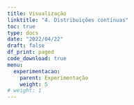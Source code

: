 ```yaml
---
title: Visualização
linktitle: "4. Distribuições contínuas"
toc: true
type: docs
date: "2022/04/22"
draft: false
df_print: paged
code_download: true
menu:
  experimentacao:
    parent: Experimentação
    weight: 5
# weight: 1
---
```



<!-- df1 <- 9 -->
<!-- df2 <- 30 -->
<!-- Alpha.des <- 0.05 -->
<!-- Alpha.obs = 0.066545 -->

<!-- df <- tibble(x = seq(from = -4, to = 4, length = 1000), -->
<!-- y = dnorm(x)) -->

<!-- ggplot(data=df, aes(x, y))+ -->
<!-- geom_line() + -->
<!-- geom_area(mapping = aes(x = ifelse(between(x, -4, -1) , x, 0)), fill = "red")+ -->
<!-- ylim(0, 0.4) -->


<!-- df <- data.frame( -->
<!-- sex=factor(rep(c("F", "M"), each=200)), -->
<!-- weight=round(c(rnorm(200, mean=55, sd=5), -->
<!-- rnorm(200, mean=65, sd=5))) -->
<!-- ) -->
<!-- head(df) -->
<!-- dat <- with(density(df$weight), data.frame(x, y)) -->

<!-- ggplot(data = dat, mapping = aes(x = x, y = y)) + -->
<!-- geom_line()+ -->
<!-- geom_area(mapping = aes(x = ifelse(x>65 & x< 70 , x, 0)), fill = "red") + -->
<!-- xlim(30, 80) -->


<!-- ## Questão 1 -->
<!-- 1.	A série histórica das vendas de uma determinada fórmula de adubo seguem uma distribuição normal com média 25.000 t e desvio padrão de 2.600 t. Se a empresa fabricante decidir fabricar 30000 toneladas deste adubo para suprir a demanda da safra atual, qual é a probabilidade de que ela não possa atender todas as vendas por estar com a produção esgotada? (R = 0,0272) -->
<!-- SOLUÇÃO: encontrar a probabilidade de vender mais que 30000 t -->



<!-- ```{r} -->
<!-- library(tidyverse) -->
<!-- library(metan) -->
<!-- me <- 25000 -->
<!-- sdd <- 2600 -->
<!-- val <- 30000 -->
<!-- Z <- (val - me) / sdd -->
<!-- prob <- 1 - pnorm(Z) -->
<!-- qnorm(1-pnorm(3.5), me, sdd) -->
<!-- qnorm(1-pnorm(3.5), me, sdd, lower.tail = F) -->

<!-- normal <- -->
<!--   ggplot() + -->
<!--   scale_x_continuous(limits = c(15900, 34100)) + -->
<!--   stat_function(fun = dnorm, -->
<!--                 geom = "area", -->
<!--                 fill = "steelblue", -->
<!--                 xlim = c(30000, 34100), -->
<!--                 args = list( -->
<!--                   mean = me, -->
<!--                   sd = sdd -->
<!--                 )) + -->
<!--   stat_function(fun = dnorm, -->
<!--                 geom = "line", -->
<!--                 args = list( -->
<!--                   mean = me, -->
<!--                   sd = sdd -->
<!--                 )) + -->
<!--   scale_y_continuous(expand = expansion(mult = c(0, .1)))+ -->
<!--   labs(x = "Valor original", y = "Probabilidade")+ -->
<!--   ggtitle("Distribuição da variável original") -->

<!-- padrao <- -->
<!--   ggplot() + -->
<!--   stat_function(fun = dnorm, -->
<!--                 geom = "area", -->
<!--                 fill = "steelblue", -->
<!--                 xlim = c(Z, 3.5)) + -->
<!--   stat_function(fun = dnorm, -->
<!--                 geom = "line")+ -->
<!--   scale_x_continuous(limits = c(-3.5, 3.5), breaks = c(seq(-3, 3, 1)))+ -->
<!--   scale_y_continuous(expand = expansion(mult = c(0, .1)))+ -->
<!--   labs(x = "Valor de Z", y = "Probabilidade")+ -->
<!--   # theme_metan(color.background = "transparent")+ -->
<!--   ggtitle("Distribuição da variável padronizada", -->
<!--           subtitle = paste("Valor de Z:", round(Z, 4), "; Prob área sombreada:", round(prob, 4))) -->

<!-- arrange_ggplot(normal, padrao, ncol = 1) -->
<!-- ``` -->








<!-- ## QUEST?O 2 -->
<!-- me <- 240000 -->
<!-- sdd <- 30000 -->
<!-- val <- me + 49362 -->
<!-- Z <- abs(qnorm(0.05)) -->
<!-- prob <- 0.05 -->
<!-- qnorm(1-pnorm(3.5), me, sdd) -->
<!-- qnorm(1-pnorm(3.5), me, sdd, lower.tail = F) -->

<!-- normal <- -->
<!-- ggplot(NULL, aes(x = c(135000, 345000))) + -->
<!-- stat_function(fun = dnorm, -->
<!-- geom = "area", -->
<!-- fill = "steelblue", -->
<!-- xlim = c(val, 345000), -->
<!-- args = list( -->
<!-- mean = me, -->
<!-- sd = sdd -->
<!-- ))+ -->
<!-- stat_function(fun = dnorm, -->
<!-- geom = "line", -->
<!-- args = list( -->
<!-- mean = me, -->
<!-- sd = sdd -->
<!-- ))+ -->
<!-- scale_y_continuous(expand = expand_scale(mult = c(0, .1)))+ -->
<!-- scale_x_continuous(labels = scales::comma)+ -->
<!-- labs(x = "Valor original", y = "Probabilidade")+ -->
<!-- theme_metan(color.background = "transparent") + -->
<!-- ggtitle("Distribui??o da vari?vel original") -->

<!-- padrao <- -->
<!-- ggplot(NULL, aes(x = c(-3.5, 3.5))) + -->
<!-- stat_function(fun = dnorm, -->
<!-- geom = "area", -->
<!-- fill = "steelblue", -->
<!-- xlim = c(Z, 3.5))+ -->
<!-- stat_function(fun = dnorm, -->
<!-- geom = "line")+ -->
<!-- scale_x_continuous(limits = c(-3.5, 3.5), breaks = c(seq(-3, 3, 1)))+ -->
<!-- scale_y_continuous(expand = expand_scale(mult = c(0, .1)))+ -->
<!-- labs(x = "Valor de Z", y = "Probabilidade")+ -->
<!-- theme_metan(color.background = "transparent")+ -->
<!-- ggtitle("Distribui??o da vari?vel padronizada", -->
<!-- subtitle = paste("Valor de Z:", round(Z, 4), "; Prob ?rea sombreada:", round(prob, 4))) -->

<!-- plot_grid(normal, padrao, ncol = 1, align = "hv") -->


<!-- ## QUEST?O 4 -->
<!-- me <- 1.9 -->
<!-- sdd <- sqrt(0.01) -->
<!-- val <- 2.1 -->
<!-- Z <- (val - me) / sdd -->
<!-- prob <- 1 - pnorm(Z) -->
<!-- qnorm(1-pnorm(3.5), me, sdd) -->
<!-- qnorm(1-pnorm(3.5), me, sdd, lower.tail = F) -->

<!-- normal <- -->
<!-- ggplot(NULL, aes(x = c(1.55, 2.25))) + -->
<!-- stat_function(fun = dnorm, -->
<!-- geom = "area", -->
<!-- fill = "steelblue", -->
<!-- xlim = c(val, 2.25), -->
<!-- args = list( -->
<!-- mean = me, -->
<!-- sd = sdd -->
<!-- ))+ -->
<!-- stat_function(fun = dnorm, -->
<!-- geom = "line", -->
<!-- args = list( -->
<!-- mean = me, -->
<!-- sd = sdd -->
<!-- ))+ -->
<!-- scale_y_continuous(expand = expand_scale(mult = c(0, .1)))+ -->
<!-- labs(x = "Valor original", y = "Probabilidade")+ -->
<!-- theme_metan(color.background = "transparent") + -->
<!-- ggtitle("Distribui??o da vari?vel original") -->

<!-- padrao <- -->
<!-- ggplot(NULL, aes(x = c(-3.5, 3.5))) + -->
<!-- stat_function(fun = dnorm, -->
<!-- geom = "area", -->
<!-- fill = "steelblue", -->
<!-- xlim = c(Z, 3.5))+ -->
<!-- stat_function(fun = dnorm, -->
<!-- geom = "line")+ -->
<!-- scale_x_continuous(limits = c(-3.5, 3.5), breaks = c(seq(-3, 3, 1)))+ -->
<!-- scale_y_continuous(expand = expand_scale(mult = c(0, .1)))+ -->
<!-- labs(x = "Valor de Z", y = "Probabilidade")+ -->
<!-- theme_metan(color.background = "transparent")+ -->
<!-- ggtitle("Distribui??o da vari?vel padronizada", -->
<!-- subtitle = paste("Valor de Z:", round(Z, 4), "   Prob ?rea sombreada:", round(prob, 4))) -->

<!-- plot_grid(normal, padrao, ncol = 1, align = "hv") -->


<!-- ## QUEST?O 4 -->
<!-- # A -->
<!-- me <- 10 -->
<!-- sdd <- 2 -->
<!-- val1 <- 9 -->
<!-- val2 <- 12 -->
<!-- Z1 <- (val1 - me) / sdd -->
<!-- Z2 <- (val2 - me) / sdd -->

<!-- prob <- pnorm(Z2) - pnorm(Z1) -->

<!-- qnorm(1-pnorm(3.5), me, sdd, lower.tail = F) -->

<!-- normal <- -->
<!-- ggplot(NULL, aes(x = c(3, 17))) + -->
<!-- stat_function(fun = dnorm, -->
<!-- geom = "area", -->
<!-- fill = "steelblue", -->
<!-- xlim = c(val1, val2), -->
<!-- args = list( -->
<!-- mean = me, -->
<!-- sd = sdd -->
<!-- ))+ -->
<!-- stat_function(fun = dnorm, -->
<!-- geom = "line", -->
<!-- args = list( -->
<!-- mean = me, -->
<!-- sd = sdd -->
<!-- ))+ -->
<!-- scale_y_continuous(expand = expand_scale(mult = c(0, .1)))+ -->
<!-- scale_x_continuous(labels = scales::comma)+ -->
<!-- labs(x = "Valor original", y = "Probabilidade")+ -->
<!-- theme_metan(color.background = "transparent") + -->
<!-- ggtitle("Distribui??o da vari?vel original") -->

<!-- padrao <- -->
<!-- ggplot(NULL, aes(x = c(-3.5, 3.5))) + -->
<!-- stat_function(fun = dnorm, -->
<!-- geom = "area", -->
<!-- fill = "steelblue", -->
<!-- xlim = c(Z1, Z2))+ -->
<!-- stat_function(fun = dnorm, -->
<!-- geom = "line")+ -->
<!-- scale_x_continuous(limits = c(-3.5, 3.5), breaks = c(seq(-3, 3, 1)))+ -->
<!-- scale_y_continuous(expand = expand_scale(mult = c(0, .1)))+ -->
<!-- labs(x = "Valor de Z", y = "Probabilidade")+ -->
<!-- theme_metan(color.background = "transparent")+ -->
<!-- ggtitle("Distribui??o da vari?vel padronizada", -->
<!-- subtitle = paste("Z1:", round(Z1, 4), "Z2:", round(Z2, 4), "; Prob ?rea sombreada:", round(prob, 4))) -->

<!-- plot_grid(normal, padrao, ncol = 1, align = "hv") -->






<!-- # B -->
<!-- me <- 10 -->
<!-- sdd <- 2 -->
<!-- val <- 10 -->
<!-- Z <- (val - me) / sdd -->
<!-- qnorm(1-pnorm(3.5), me, sdd, lower.tail = F) -->

<!-- prob <- 1-pnorm(Z) -->

<!-- normal <- -->
<!-- ggplot(NULL, aes(x = c(3, 17))) + -->
<!-- stat_function(fun = dnorm, -->
<!-- geom = "area", -->
<!-- fill = "steelblue", -->
<!-- xlim = c(val, 17), -->
<!-- args = list( -->
<!-- mean = me, -->
<!-- sd = sdd -->
<!-- ))+ -->
<!-- stat_function(fun = dnorm, -->
<!-- geom = "line", -->
<!-- args = list( -->
<!-- mean = me, -->
<!-- sd = sdd -->
<!-- ))+ -->
<!-- scale_y_continuous(expand = expand_scale(mult = c(0, .1)))+ -->
<!-- scale_x_continuous(labels = scales::comma)+ -->
<!-- labs(x = "Valor original", y = "Probabilidade")+ -->
<!-- theme_metan(color.background = "transparent") + -->
<!-- ggtitle("Distribui??o da vari?vel original") -->

<!-- padrao <- -->
<!-- ggplot(NULL, aes(x = c(-3.5, 3.5))) + -->
<!-- stat_function(fun = dnorm, -->
<!-- geom = "area", -->
<!-- fill = "steelblue", -->
<!-- xlim = c(Z, 3,5))+ -->
<!-- stat_function(fun = dnorm, -->
<!-- geom = "line")+ -->
<!-- scale_x_continuous(limits = c(-3.5, 3.5), breaks = c(seq(-3, 3, 1)))+ -->
<!-- scale_y_continuous(expand = expand_scale(mult = c(0, .1)))+ -->
<!-- labs(x = "Valor de Z", y = "Probabilidade")+ -->
<!-- theme_metan(color.background = "transparent")+ -->
<!-- ggtitle("Distribui??o da vari?vel padronizada", -->
<!-- subtitle = paste("Valor de Z:", round(Z, 4), "Prob ?rea sombreada:", round(prob, 4))) -->

<!-- plot_grid(normal, padrao, ncol = 1, align = "hv") -->





<!-- # QUEST?O 5 -->
<!-- # A -->
<!-- me <- 100 -->
<!-- sdd <- 10 -->
<!-- val <- 115 -->
<!-- Z <- (val - me) / sdd -->
<!-- qnorm(1-pnorm(3.5), me, sdd) -->

<!-- prob <- pnorm(Z) -->

<!-- normal <- -->
<!-- ggplot(NULL, aes(x = c(65,  135))) + -->
<!-- stat_function(fun = dnorm, -->
<!-- geom = "area", -->
<!-- fill = "steelblue", -->
<!-- xlim = c(65, val), -->
<!-- args = list( -->
<!-- mean = me, -->
<!-- sd = sdd -->
<!-- ))+ -->
<!-- stat_function(fun = dnorm, -->
<!-- geom = "line", -->
<!-- args = list( -->
<!-- mean = me, -->
<!-- sd = sdd -->
<!-- ))+ -->
<!-- scale_y_continuous(expand = expand_scale(mult = c(0, .1)))+ -->
<!-- scale_x_continuous(labels = scales::comma)+ -->
<!-- labs(x = "Valor original", y = "Probabilidade")+ -->
<!-- theme_metan(color.background = "transparent") + -->
<!-- ggtitle("Distribui??o da vari?vel original") -->

<!-- padrao <- -->
<!-- ggplot(NULL, aes(x = c(-3.5, 3.5))) + -->
<!-- stat_function(fun = dnorm, -->
<!-- geom = "area", -->
<!-- fill = "steelblue", -->
<!-- xlim = c(-3.5, Z))+ -->
<!-- stat_function(fun = dnorm, -->
<!-- geom = "line")+ -->
<!-- scale_x_continuous(limits = c(-3.5, 3.5), breaks = c(seq(-3, 3, 1)))+ -->
<!-- scale_y_continuous(expand = expand_scale(mult = c(0, .1)))+ -->
<!-- labs(x = "Valor de Z", y = "Probabilidade")+ -->
<!-- theme_metan(color.background = "transparent")+ -->
<!-- ggtitle("Distribui??o da vari?vel padronizada", -->
<!-- subtitle = paste("Valor de Z:", round(Z, 4), "Prob ?rea sombreada:", round(prob, 4))) -->

<!-- plot_grid(normal, padrao, ncol = 1, align = "hv") -->








<!-- # b -->
<!-- me <- 100 -->
<!-- sdd <- 10 -->
<!-- val <- 80 -->
<!-- Z <- (val - me) / sdd -->

<!-- prob <- 1 - pnorm(Z) -->

<!-- normal <- -->
<!-- ggplot(NULL, aes(x = c(65,  135))) + -->
<!-- stat_function(fun = dnorm, -->
<!-- geom = "area", -->
<!-- fill = "steelblue", -->
<!-- xlim = c(val, 135), -->
<!-- args = list( -->
<!-- mean = me, -->
<!-- sd = sdd -->
<!-- ))+ -->
<!-- stat_function(fun = dnorm, -->
<!-- geom = "line", -->
<!-- args = list( -->
<!-- mean = me, -->
<!-- sd = sdd -->
<!-- ))+ -->
<!-- scale_y_continuous(expand = expand_scale(mult = c(0, .1)))+ -->
<!-- scale_x_continuous(labels = scales::comma)+ -->
<!-- labs(x = "Valor original", y = "Probabilidade")+ -->
<!-- theme_metan(color.background = "transparent") + -->
<!-- ggtitle("Distribui??o da vari?vel original") -->

<!-- padrao <- -->
<!-- ggplot(NULL, aes(x = c(-3.5, 3.5))) + -->
<!-- stat_function(fun = dnorm, -->
<!-- geom = "area", -->
<!-- fill = "steelblue", -->
<!-- xlim = c(Z, 3.5))+ -->
<!-- stat_function(fun = dnorm, -->
<!-- geom = "line")+ -->
<!-- scale_x_continuous(limits = c(-3.5, 3.5), breaks = c(seq(-3, 3, 1)))+ -->
<!-- scale_y_continuous(expand = expand_scale(mult = c(0, .1)))+ -->
<!-- labs(x = "Valor de Z", y = "Probabilidade")+ -->
<!-- theme_metan(color.background = "transparent")+ -->
<!-- ggtitle("Distribui??o da vari?vel padronizada", -->
<!-- subtitle = paste("Valor de Z:", round(Z, 4), "Prob ?rea sombreada:", round(prob, 4))) -->

<!-- plot_grid(normal, padrao, ncol = 1, align = "hv") -->





<!-- # b -->
<!-- me <- 100 -->
<!-- sdd <- 10 -->
<!-- val <- 100 -->
<!-- Z <- (val - me) / sdd -->

<!-- prob <- 1 - pnorm(Z) -->

<!-- normal <- -->
<!-- ggplot(NULL, aes(x = c(65,  135))) + -->
<!-- stat_function(fun = dnorm, -->
<!-- geom = "area", -->
<!-- fill = "steelblue", -->
<!-- xlim = c(val, 135), -->
<!-- args = list( -->
<!-- mean = me, -->
<!-- sd = sdd -->
<!-- ))+ -->
<!-- stat_function(fun = dnorm, -->
<!-- geom = "line", -->
<!-- args = list( -->
<!-- mean = me, -->
<!-- sd = sdd -->
<!-- ))+ -->
<!-- scale_y_continuous(expand = expand_scale(mult = c(0, .1)))+ -->
<!-- scale_x_continuous(labels = scales::comma)+ -->
<!-- labs(x = "Valor original", y = "Probabilidade")+ -->
<!-- theme_metan(color.background = "transparent") + -->
<!-- ggtitle("Distribui??o da vari?vel original") -->

<!-- padrao <- -->
<!-- ggplot(NULL, aes(x = c(-3.5, 3.5))) + -->
<!-- stat_function(fun = dnorm, -->
<!-- geom = "area", -->
<!-- fill = "steelblue", -->
<!-- xlim = c(Z, 3.5))+ -->
<!-- stat_function(fun = dnorm, -->
<!-- geom = "line")+ -->
<!-- scale_x_continuous(limits = c(-3.5, 3.5), breaks = c(seq(-3, 3, 1)))+ -->
<!-- scale_y_continuous(expand = expand_scale(mult = c(0, .1)))+ -->
<!-- labs(x = "Valor de Z", y = "Probabilidade")+ -->
<!-- theme_metan(color.background = "transparent")+ -->
<!-- ggtitle("Distribui??o da vari?vel padronizada", -->
<!-- subtitle = paste("Valor de Z:", round(Z, 4), "   Prob ?rea sombreada:", round(prob, 4))) -->

<!-- plot_grid(normal, padrao, ncol = 1, align = "hv") -->








<!-- # Q6 -->
<!-- n <- 10000 -->
<!-- me <- 170 -->
<!-- sdd <- 5 -->
<!-- val <- 165 -->
<!-- Z <- (val - me) / sdd -->
<!-- qnorm(1-pnorm(3.5), me, sdd) -->
<!-- qnorm(1-pnorm(3.5), me, sdd, lower.tail = F) -->
<!-- prob <- 1 - pnorm(Z) -->

<!-- normal <- -->
<!-- ggplot(NULL, aes(x = c(152.5,  187.5))) + -->
<!-- stat_function(fun = dnorm, -->
<!-- geom = "area", -->
<!-- fill = "steelblue", -->
<!-- xlim = c(val, 187.5), -->
<!-- args = list( -->
<!-- mean = me, -->
<!-- sd = sdd -->
<!-- ))+ -->
<!-- stat_function(fun = dnorm, -->
<!-- geom = "line", -->
<!-- args = list( -->
<!-- mean = me, -->
<!-- sd = sdd -->
<!-- ))+ -->
<!-- scale_y_continuous(expand = expand_scale(mult = c(0, .1)))+ -->
<!-- scale_x_continuous(labels = scales::comma)+ -->
<!-- labs(x = "Valor original", y = "Probabilidade")+ -->
<!-- theme_metan(color.background = "transparent") + -->
<!-- ggtitle("Distribui??o da vari?vel original") -->

<!-- padrao <- -->
<!-- ggplot(NULL, aes(x = c(-3.5, 3.5))) + -->
<!-- stat_function(fun = dnorm, -->
<!-- geom = "area", -->
<!-- fill = "steelblue", -->
<!-- xlim = c(Z, 3.5))+ -->
<!-- stat_function(fun = dnorm, -->
<!-- geom = "line")+ -->
<!-- scale_x_continuous(limits = c(-3.5, 3.5), breaks = c(seq(-3, 3, 1)))+ -->
<!-- scale_y_continuous(expand = expand_scale(mult = c(0, .1)))+ -->
<!-- labs(x = "Valor de Z", y = "Probabilidade")+ -->
<!-- theme_metan(color.background = "transparent")+ -->
<!-- ggtitle("Distribui??o da vari?vel padronizada", -->
<!-- subtitle = paste("Valor de Z:", round(Z, 4), "   Prob ?rea sombreada:", round(prob, 4))) -->

<!-- plot_grid(normal, padrao, ncol = 1, align = "hv") -->












<!-- # Q7 -->
<!-- me <- 50 -->
<!-- sdd <- 5 -->
<!-- val <- 45 -->
<!-- Z <- (val - me) / sdd -->
<!-- qnorm(1-pnorm(3.5), me, sdd) -->
<!-- qnorm(1-pnorm(3.5), me, sdd, lower.tail = F) -->
<!-- prob <- pnorm(Z) -->

<!-- normal <- -->
<!-- ggplot(NULL, aes(x = c(32.5,  67.5))) + -->
<!-- stat_function(fun = dnorm, -->
<!-- geom = "area", -->
<!-- fill = "steelblue", -->
<!-- xlim = c(32.5, val), -->
<!-- args = list( -->
<!-- mean = me, -->
<!-- sd = sdd -->
<!-- ))+ -->
<!-- stat_function(fun = dnorm, -->
<!-- geom = "line", -->
<!-- args = list( -->
<!-- mean = me, -->
<!-- sd = sdd -->
<!-- ))+ -->
<!-- scale_y_continuous(expand = expand_scale(mult = c(0, .1)))+ -->
<!-- scale_x_continuous(labels = scales::comma)+ -->
<!-- labs(x = "Valor original", y = "Probabilidade")+ -->
<!-- theme_metan(color.background = "transparent") + -->
<!-- ggtitle("Distribui??o da vari?vel original") -->

<!-- padrao <- -->
<!-- ggplot(NULL, aes(x = c(-3.5, 3.5))) + -->
<!-- stat_function(fun = dnorm, -->
<!-- geom = "area", -->
<!-- fill = "steelblue", -->
<!-- xlim = c(-3.5, Z))+ -->
<!-- stat_function(fun = dnorm, -->
<!-- geom = "line")+ -->
<!-- scale_x_continuous(limits = c(-3.5, 3.5), breaks = c(seq(-3, 3, 1)))+ -->
<!-- scale_y_continuous(expand = expand_scale(mult = c(0, .1)))+ -->
<!-- labs(x = "Valor de Z", y = "Probabilidade")+ -->
<!-- theme_metan(color.background = "transparent")+ -->
<!-- ggtitle("Distribui??o da vari?vel padronizada", -->
<!-- subtitle = paste("Valor de Z:", round(Z, 4), "   Prob ?rea sombreada:", round(prob, 4))) -->

<!-- plot_grid(normal, padrao, ncol = 1, align = "hv") -->










<!-- # Q8 -->
<!-- me <- 2.95 -->
<!-- sdd <- 0.2 -->
<!-- val <- 3.2 -->
<!-- Z <- (val - me) / sdd -->
<!-- qnorm(1-pnorm(3.5), me, sdd) -->
<!-- qnorm(1-pnorm(3.5), me, sdd, lower.tail = F) -->
<!-- prob <- 1 - pnorm(Z) -->

<!-- normal <- -->
<!-- ggplot(NULL, aes(x = c(2.25,  3.65))) + -->
<!-- stat_function(fun = dnorm, -->
<!-- geom = "area", -->
<!-- fill = "steelblue", -->
<!-- xlim = c(val, 3.65), -->
<!-- args = list( -->
<!-- mean = me, -->
<!-- sd = sdd -->
<!-- ))+ -->
<!-- stat_function(fun = dnorm, -->
<!-- geom = "line", -->
<!-- args = list( -->
<!-- mean = me, -->
<!-- sd = sdd -->
<!-- ))+ -->
<!-- scale_y_continuous(expand = expand_scale(mult = c(0, .1)))+ -->
<!-- scale_x_continuous(labels = scales::comma)+ -->
<!-- labs(x = "Valor original", y = "Probabilidade")+ -->
<!-- theme_metan(color.background = "transparent") + -->
<!-- ggtitle("Distribui??o da vari?vel original") -->

<!-- padrao <- -->
<!-- ggplot(NULL, aes(x = c(-3.5, 3.5))) + -->
<!-- stat_function(fun = dnorm, -->
<!-- geom = "area", -->
<!-- fill = "steelblue", -->
<!-- xlim = c(Z, 3.5))+ -->
<!-- stat_function(fun = dnorm, -->
<!-- geom = "line")+ -->
<!-- scale_x_continuous(limits = c(-3.5, 3.5), breaks = c(seq(-3, 3, 1)))+ -->
<!-- scale_y_continuous(expand = expand_scale(mult = c(0, .1)))+ -->
<!-- labs(x = "Valor de Z", y = "Probabilidade")+ -->
<!-- theme_metan(color.background = "transparent")+ -->
<!-- ggtitle("Distribui??o da vari?vel padronizada", -->
<!-- subtitle = paste("Valor de Z:", round(Z, 4), "   Prob ?rea sombreada:", round(prob, 4))) -->

<!-- plot_grid(normal, padrao, ncol = 1, align = "hv") -->










<!-- # Q9 -->
<!-- me <- 3.5 -->
<!-- sdd <- 0.25 -->
<!-- val <- 3.7 -->
<!-- Z <- (val - me) / sdd -->
<!-- qnorm(1-pnorm(3.5), me, sdd) -->
<!-- qnorm(1-pnorm(3.5), me, sdd, lower.tail = F) -->
<!-- prob <- 1 - pnorm(Z) -->

<!-- normal <- -->
<!-- ggplot(NULL, aes(x = c(2.625,  4.375))) + -->
<!-- stat_function(fun = dnorm, -->
<!-- geom = "area", -->
<!-- fill = "steelblue", -->
<!-- xlim = c(val, 4.375), -->
<!-- args = list( -->
<!-- mean = me, -->
<!-- sd = sdd -->
<!-- ))+ -->
<!-- stat_function(fun = dnorm, -->
<!-- geom = "area", -->
<!-- fill = "red", -->
<!-- xlim = c(2.625, val), -->
<!-- args = list( -->
<!-- mean = me, -->
<!-- sd = sdd -->
<!-- ))+ -->
<!-- stat_function(fun = dnorm, -->
<!-- geom = "line", -->
<!-- args = list( -->
<!-- mean = me, -->
<!-- sd = sdd -->
<!-- ))+ -->
<!-- scale_y_continuous(expand = expand_scale(mult = c(0, .1)))+ -->
<!-- scale_x_continuous(labels = scales::comma)+ -->
<!-- labs(x = "Valor original", y = "Probabilidade")+ -->
<!-- theme_metan(color.background = "transparent") + -->
<!-- ggtitle("Distribui??o da vari?vel original") -->

<!-- padrao <- -->
<!-- ggplot(NULL, aes(x = c(-3.5, 3.5))) + -->
<!-- stat_function(fun = dnorm, -->
<!-- geom = "area", -->
<!-- fill = "steelblue", -->
<!-- xlim = c(Z, 3.5))+ -->
<!-- stat_function(fun = dnorm, -->
<!-- geom = "area", -->
<!-- fill = "red", -->
<!-- xlim = c(-3.5, Z))+ -->
<!-- stat_function(fun = dnorm, -->
<!-- geom = "line")+ -->
<!-- scale_x_continuous(limits = c(-3.5, 3.5), breaks = c(seq(-3, 3, 1)))+ -->
<!-- scale_y_continuous(expand = expand_scale(mult = c(0, .1)))+ -->
<!-- labs(x = "Valor de Z", y = "Probabilidade")+ -->
<!-- theme_metan(color.background = "transparent")+ -->
<!-- ggtitle("Distribui??o da vari?vel padronizada", -->
<!-- subtitle = paste("Valor de Z:", round(Z, 4), "   Prob ?rea sombreada:", round(prob, 4))) -->

<!-- plot_grid(normal, padrao, ncol = 1, align = "hv") -->











<!-- # Q10 -->
<!-- me <- 430 -->
<!-- sdd <- 65 -->
<!-- val1 <- 320 -->
<!-- val2 <- 520 -->
<!-- Z1 <- (val1 - me) / sdd -->
<!-- Z2 <- (val2 - me) / sdd -->
<!-- qnorm(1-pnorm(3.5), me, sdd) -->
<!-- qnorm(1-pnorm(3.5), me, sdd, lower.tail = F) -->
<!-- prob1 <- pnorm(Z1) -->
<!-- prob2 <- pnorm(Z2) - prob1 -->
<!-- prob3 <- 1 - sum(prob1, prob2) -->
<!-- sum(prob1, prob2, prob3) -->

<!-- normal <- -->
<!-- ggplot(NULL, aes(x = c(202.5,  657.5))) + -->
<!-- stat_function(fun = dnorm, -->
<!-- geom = "area", -->
<!-- fill = "steelblue", -->
<!-- xlim = c(202.5, val1), -->
<!-- args = list( -->
<!-- mean = me, -->
<!-- sd = sdd -->
<!-- ))+ -->
<!-- stat_function(fun = dnorm, -->
<!-- geom = "area", -->
<!-- fill = "green", -->
<!-- xlim = c(val1, val2), -->
<!-- args = list( -->
<!-- mean = me, -->
<!-- sd = sdd -->
<!-- ))+ -->
<!-- stat_function(fun = dnorm, -->
<!-- geom = "area", -->
<!-- fill = "red", -->
<!-- xlim = c(val2, 657.5), -->
<!-- args = list( -->
<!-- mean = me, -->
<!-- sd = sdd -->
<!-- ))+ -->
<!-- stat_function(fun = dnorm, -->
<!-- geom = "line", -->
<!-- args = list( -->
<!-- mean = me, -->
<!-- sd = sdd -->
<!-- ))+ -->
<!-- scale_y_continuous(expand = expand_scale(mult = c(0, .1)))+ -->
<!-- scale_x_continuous(labels = scales::comma)+ -->
<!-- labs(x = "Valor original", y = "Probabilidade")+ -->
<!-- theme_metan(color.background = "transparent") + -->
<!-- ggtitle("Distribuição da variável ") -->

<!-- # padrao <- -->
<!-- ggplot(NULL, aes(x = c(-3.5, 3.5))) + -->
<!-- stat_function(fun = dnorm, -->
<!-- geom = "area", -->
<!-- fill = "steelblue", -->
<!-- xlim = c(-3.5, Z1))+ -->
<!-- stat_function(fun = dnorm, -->
<!-- geom = "area", -->
<!-- fill = "green", -->
<!-- xlim = c(Z1, Z2))+ -->
<!-- stat_function(fun = dnorm, -->
<!-- geom = "area", -->
<!-- fill = "red", -->
<!-- xlim = c(Z2, 3.5))+ -->
<!-- stat_function(fun = dnorm, -->
<!-- geom = "line")+ -->
<!-- scale_x_continuous(limits = c(-3.5, 3.5), breaks = c(seq(-3, 3, 1)))+ -->
<!-- scale_y_continuous(expand = expand_scale(mult = c(0, .1)))+ -->
<!-- labs(x = "Valor de Z", y = "Probabilidade")+ -->
<!-- theme_metan(color.background = "transparent")+ -->
<!-- annotate("text", x = -3, y = 0.11, label = "Abatedouro A") + -->
<!-- annotate("segment", -->
<!-- x = -3, -->
<!-- y = 0.1, -->
<!-- xend = -2.2, -->
<!-- yend = 0.04, -->
<!-- arrow=arrow()) + -->
<!-- annotate("text", x = -3, y = 0.31, label = "Abatedouro B") + -->
<!-- annotate("segment", -->
<!-- x = -3, -->
<!-- y = 0.3, -->
<!-- xend = -1.2, -->
<!-- yend = 0.2, -->
<!-- arrow=arrow()) + -->
<!-- annotate("text", x = 3, y = 0.11, label = "Abatedouro C") + -->
<!-- annotate("segment", -->
<!-- x = 3, -->
<!-- y = 0.1, -->
<!-- xend = 2.2, -->
<!-- yend = 0.04, -->
<!-- arrow=arrow()) -->



<!-- ggplot(data_error, aes(x, y)) + -->
<!-- geom_segment(aes(x = x, y = y, xend = x, yend = fitted(mod))) + -->
<!-- geom_point(color = "red") + -->
<!-- geom_smooth(se = FALSE, method = "lm")+ -->
<!-- annotate("text", x = 4, y = 16, label = "y = 5.04 + 0.63 x")+ -->
<!-- theme_metan() -->


<!-- values = c(2167, 1695, 1981, 2250, 2049) -->
<!-- me <- 50 -->
<!-- sdd <- 3.5 -->
<!-- val <- 45 -->
<!-- Z <- (val - me) / sdd -->
<!-- 1- pnorm(Z) -->
